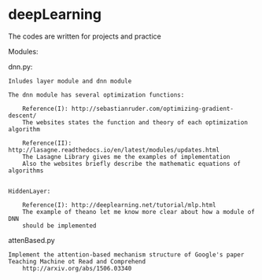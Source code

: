 # deepLearning
The codes are written for projects and practice

Modules:

dnn.py:

    Inludes layer module and dnn module
    
    The dnn module has several optimization functions:
    
        Reference(I): http://sebastianruder.com/optimizing-gradient-descent/
        The websites states the function and theory of each optimization algorithm
        
        Reference(II): http://lasagne.readthedocs.io/en/latest/modules/updates.html
        The Lasagne Library gives me the examples of implementation
        Also the websites briefly describe the mathematic equations of algorithms
        
        
    HiddenLayer:
    
        Reference(I): http://deeplearning.net/tutorial/mlp.html
        The example of theano let me know more clear about how a module of DNN
        should be implemented
    

attenBased.py

    Implement the attention-based mechanism structure of Google's paper
    Teaching Machine ot Read and Comprehend
        http://arxiv.org/abs/1506.03340
